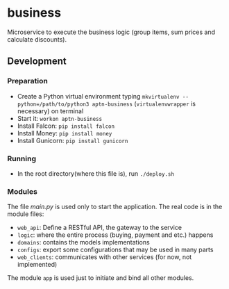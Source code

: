 # business

Microservice to execute the business logic (group items, sum prices and calculate discounts).

## Development

### Preparation

- Create a Python virtual environment typing `mkvirtualenv --python=/path/to/python3 aptn-business` (`virtualenvwrapper` is necessary) on terminal
- Start it: `workon aptn-business`
- Install Falcon: `pip install falcon`
- Install Money: `pip install money`
- Install Gunicorn: `pip install gunicorn`

### Running

- In the root directory(where this file is), run `./deploy.sh`

### Modules

The file *main.py* is used only to start the application. The real code is in the module files:

- `web_api`: Define a RESTful API, the gateway to the service
- `logic`: where the entire process (buying, payment and etc.) happens
- `domains`: contains the models implementations
- `configs`: export some configurations that may be used in many parts
- `web_clients`: communicates with other services (for now, not implemented)

The module `app` is used just to initiate and bind all other modules.
